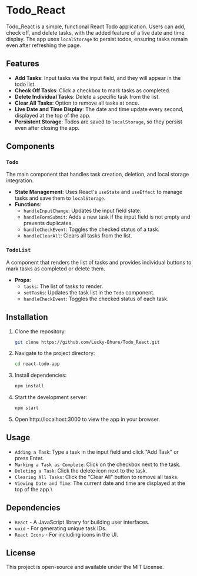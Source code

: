 # Todo_React

Todo_React is a simple, functional React Todo application. Users can add, check off, and delete tasks, with the added feature of a live date and time display. The app uses `localStorage` to persist todos, ensuring tasks remain even after refreshing the page.

## Features

- **Add Tasks**: Input tasks via the input field, and they will appear in the todo list.
- **Check Off Tasks**: Click a checkbox to mark tasks as completed.
- **Delete Individual Tasks**: Delete a specific task from the list.
- **Clear All Tasks**: Option to remove all tasks at once.
- **Live Date and Time Display**: The date and time update every second, displayed at the top of the app.
- **Persistent Storage**: Todos are saved to `localStorage`, so they persist even after closing the app.

## Components

### `Todo`
The main component that handles task creation, deletion, and local storage integration.

- **State Management**: Uses React's `useState` and `useEffect` to manage tasks and save them to `localStorage`.
- **Functions**:
  - `handleInputChange`: Updates the input field state.
  - `handleFormSubmit`: Adds a new task if the input field is not empty and prevents duplicates.
  - `handleCheckEvent`: Toggles the checked status of a task.
  - `handleClearAll`: Clears all tasks from the list.
  
### `TodoList`
A component that renders the list of tasks and provides individual buttons to mark tasks as completed or delete them.

- **Props**:
  - `tasks`: The list of tasks to render.
  - `setTasks`: Updates the task list in the `Todo` component.
  - `handleCheckEvent`: Toggles the checked status of each task.

## Installation

1. Clone the repository:

   ```bash
   git clone https://github.com/Lucky-Bhure/Todo_React.git

2. Navigate to the project directory:

   ```bash
   cd react-todo-app

3. Install dependencies:

   ```bash
   npm install

4. Start the development server:

   ```bash
   npm start

5. Open http://localhost:3000 to view the app in your browser.

## Usage
- `Adding a Task`: Type a task in the input field and click "Add Task" or press Enter.
- `Marking a Task as Complete`: Click on the checkbox next to the task.
- `Deleting a Task`: Click the delete icon next to the task.
- `Clearing All Tasks`: Click the "Clear All" button to remove all tasks.
- `Viewing Date and Time`: The current date and time are displayed at the top of the app.\
  
## Dependencies
- `React` - A JavaScript library for building user interfaces.
- `uuid` - For generating unique task IDs.
- `React Icons` - For including icons in the UI.

## License
This project is open-source and available under the MIT License.

